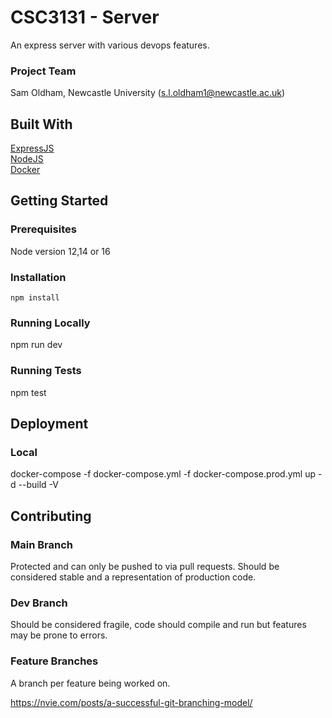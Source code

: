 # CSC3131 - Server
An express server with various devops features.

### Project Team
Sam Oldham, Newcastle University  ([s.l.oldham1@newcastle.ac.uk](mailto:s.l.oldham1@newcastle.ac.uk))   

## Built With

[ExpressJS](https://expressjs.com/)  
[NodeJS](https://nodejs.org/en/)  
[Docker](https://www.docker.com/)

## Getting Started

### Prerequisites

Node version 12,14 or 16

### Installation
```
npm install
```

### Running Locally

npm run dev

### Running Tests

npm test

## Deployment

### Local

docker-compose -f docker-compose.yml -f docker-compose.prod.yml up -d --build -V

## Contributing

### Main Branch
Protected and can only be pushed to via pull requests. Should be considered stable and a representation of production code.

### Dev Branch
Should be considered fragile, code should compile and run but features may be prone to errors.

### Feature Branches
A branch per feature being worked on.

https://nvie.com/posts/a-successful-git-branching-model/
